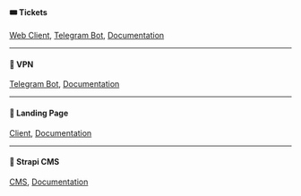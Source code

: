 #### 🎟 Tickets

[Web Client](https://github.com/Flowerave/Flowerave-client-bot), [Telegram Bot](https://t.me/Flowerave_develop_bot), [Documentation](https://github.com/)

---

#### 🔐 VPN

[Telegram Bot](https://github.com/), [Documentation](https://github.com/)

---

#### 🌹 Landing Page

[Client](https://github.com/), [Documentation](https://github.com/)

---

#### 📂 Strapi CMS

[CMS](https://github.com/), [Documentation](https://github.com/)
